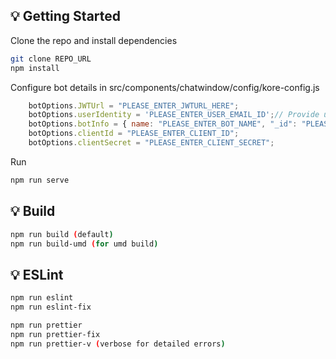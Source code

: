 ## 💡 Getting Started

Clone the repo and install dependencies

```bash
git clone REPO_URL
npm install
```

Configure bot details in src/components/chatwindow/config/kore-config.js

```js
    botOptions.JWTUrl = "PLEASE_ENTER_JWTURL_HERE";
    botOptions.userIdentity = 'PLEASE_ENTER_USER_EMAIL_ID';// Provide users email id here
    botOptions.botInfo = { name: "PLEASE_ENTER_BOT_NAME", "_id": "PLEASE_ENTER_BOT_ID" }; // bot name is case sensitive
    botOptions.clientId = "PLEASE_ENTER_CLIENT_ID";
    botOptions.clientSecret = "PLEASE_ENTER_CLIENT_SECRET";
```

Run

```bash
npm run serve
```

## 💡 Build

```bash
npm run build (default)
npm run build-umd (for umd build)
```

## 💡 ESLint

```bash
npm run eslint
npm run eslint-fix

npm run prettier
npm run prettier-fix
npm run prettier-v (verbose for detailed errors) 

```

